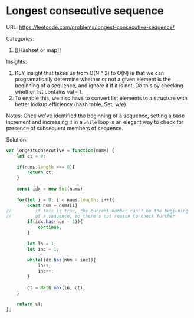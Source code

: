 # Longest consecutive sequence

URL: https://leetcode.com/problems/longest-consecutive-sequence/

Categories:
1. [[Hashset or map]] 

Insights:
1. KEY insight that takes us from O(N ^ 2) to O(N) is that we can programatically determine whether or not a given element is the beginning of a sequence, and ignore it if it is not.  Do this by checking whether list contains val - 1.
2. To enable this, we also have to convert list elements to a structure with better lookup efficiency (hash table, Set, w/e)

Notes:
Once we've identified the beginning of a sequence, setting a base increment and increasing it in a `while` loop is an elegant way to check for presence of subsequent members of sequence.

Solution:
```javascript
var longestConsecutive = function(nums) {
    let ct = 0;
    
    if(nums.length === 0){
        return ct;
    }
    
    const idx = new Set(nums);
    
    for(let i = 0; i < nums.length; i++){
        const num = nums[i]
//         if this is true, the current number can't be the beginning
//         of a sequence, so there's not reason to check further
        if(idx.has(num - 1)){
            continue;
        }
        
        let ln = 1;
        let inc = 1;
        
        while(idx.has(num + inc)){
            ln++;
            inc++;
        }
        
        ct = Math.max(ln, ct);
    }
    
    return ct;
};
```
